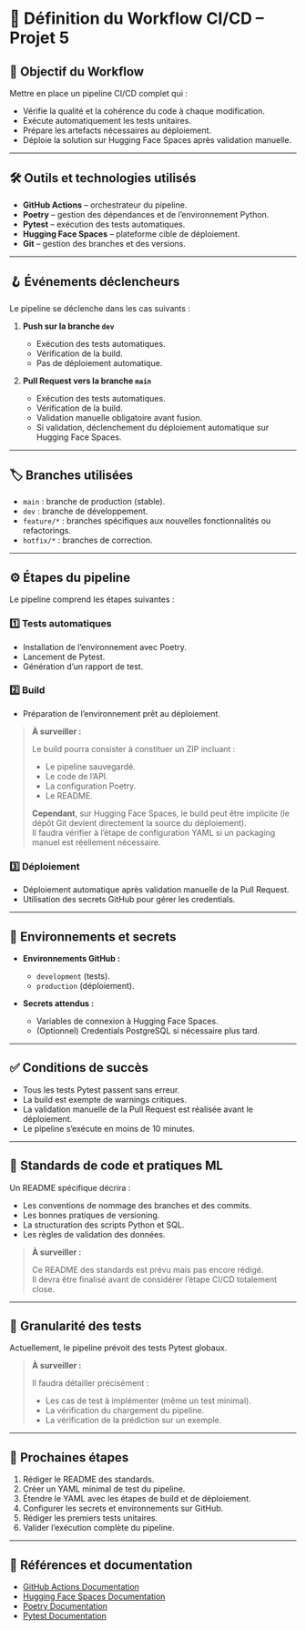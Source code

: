 # 📄 Définition du Workflow CI/CD – Projet 5

## 🎯 Objectif du Workflow

Mettre en place un pipeline CI/CD complet qui :

- Vérifie la qualité et la cohérence du code à chaque modification.
- Exécute automatiquement les tests unitaires.
- Prépare les artefacts nécessaires au déploiement.
- Déploie la solution sur Hugging Face Spaces après validation manuelle.

---

## 🛠️ Outils et technologies utilisés

- **GitHub Actions** – orchestrateur du pipeline.
- **Poetry** – gestion des dépendances et de l’environnement Python.
- **Pytest** – exécution des tests automatiques.
- **Hugging Face Spaces** – plateforme cible de déploiement.
- **Git** – gestion des branches et des versions.

---

## 🪝 Événements déclencheurs

Le pipeline se déclenche dans les cas suivants :

1. **Push sur la branche `dev`**
   - Exécution des tests automatiques.
   - Vérification de la build.
   - Pas de déploiement automatique.

2. **Pull Request vers la branche `main`**
   - Exécution des tests automatiques.
   - Vérification de la build.
   - Validation manuelle obligatoire avant fusion.
   - Si validation, déclenchement du déploiement automatique sur Hugging Face Spaces.

---

## 🏷️ Branches utilisées

- `main` : branche de production (stable).
- `dev` : branche de développement.
- `feature/*` : branches spécifiques aux nouvelles fonctionnalités ou refactorings.
- `hotfix/*` : branches de correction.

---

## ⚙️ Étapes du pipeline

Le pipeline comprend les étapes suivantes :

### 1️⃣ Tests automatiques

- Installation de l’environnement avec Poetry.
- Lancement de Pytest.
- Génération d’un rapport de test.

### 2️⃣ Build

- Préparation de l’environnement prêt au déploiement.

> **À surveiller :**
>
> Le build pourra consister à constituer un ZIP incluant :
> - Le pipeline sauvegardé.
> - Le code de l’API.
> - La configuration Poetry.
> - Le README.
> 
> **Cependant**, sur Hugging Face Spaces, le build peut être implicite (le dépôt Git devient directement la source du déploiement).  
> Il faudra vérifier à l’étape de configuration YAML si un packaging manuel est réellement nécessaire.

### 3️⃣ Déploiement

- Déploiement automatique après validation manuelle de la Pull Request.
- Utilisation des secrets GitHub pour gérer les credentials.

---

## 🔐 Environnements et secrets

- **Environnements GitHub :**
  - `development` (tests).
  - `production` (déploiement).

- **Secrets attendus :**
  - Variables de connexion à Hugging Face Spaces.
  - (Optionnel) Credentials PostgreSQL si nécessaire plus tard.

---

## ✅ Conditions de succès

- Tous les tests Pytest passent sans erreur.
- La build est exempte de warnings critiques.
- La validation manuelle de la Pull Request est réalisée avant le déploiement.
- Le pipeline s’exécute en moins de 10 minutes.

---

## 📝 Standards de code et pratiques ML

Un README spécifique décrira :

- Les conventions de nommage des branches et des commits.
- Les bonnes pratiques de versioning.
- La structuration des scripts Python et SQL.
- Les règles de validation des données.

> **À surveiller :**
>
> Ce README des standards est prévu mais pas encore rédigé.  
> Il devra être finalisé avant de considérer l’étape CI/CD totalement close.

---

## 🧪 Granularité des tests

Actuellement, le pipeline prévoit des tests Pytest globaux.

> **À surveiller :**
>
> Il faudra détailler précisément :
> - Les cas de test à implémenter (même un test minimal).
> - La vérification du chargement du pipeline.
> - La vérification de la prédiction sur un exemple.

---

## 🧭 Prochaines étapes

1. Rédiger le README des standards.
2. Créer un YAML minimal de test du pipeline.
3. Étendre le YAML avec les étapes de build et de déploiement.
4. Configurer les secrets et environnements sur GitHub.
5. Rédiger les premiers tests unitaires.
6. Valider l’exécution complète du pipeline.

---

## 🔗 Références et documentation

- [GitHub Actions Documentation](https://docs.github.com/actions)
- [Hugging Face Spaces Documentation](https://huggingface.co/docs/hub/spaces)
- [Poetry Documentation](https://python-poetry.org/docs/)
- [Pytest Documentation](https://docs.pytest.org/)
